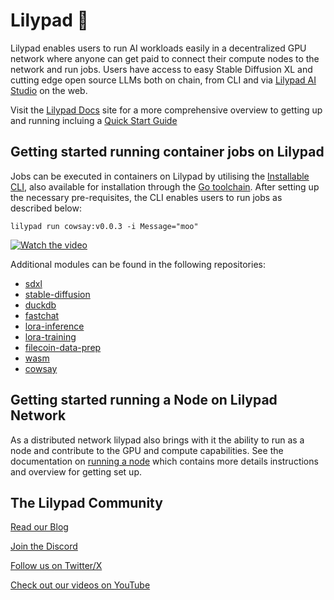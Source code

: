 # Lilypad 🍃

Lilypad enables users to run AI workloads easily in a decentralized GPU network where anyone can get paid to connect their compute nodes to the network and run jobs. Users have access to easy Stable Diffusion XL and cutting edge open source LLMs both on chain, from CLI and via [Lilypad AI Studio](https://lilypad.tech) on the web.

Visit the [Lilypad Docs](https://docs.lilypad.tech/) site for a more comprehensive overview to getting up and running incluing a [Quick Start Guide](https://lilypad.team/quickstart)

## Getting started running container jobs on Lilypad

Jobs can be executed in containers on Lilypad by utilising the [Installable CLI](https://lilypad.team/cli), also available for installation through the [Go toolchain](https://lilypad.team/cligo). After setting up the necessary pre-requisites, the CLI enables users to run jobs as described below:

```
lilypad run cowsay:v0.0.3 -i Message="moo"
```
[![Watch the video](https://img.youtube.com/vi/Ep9ML9h8DTE/0.jpg)](https://www.youtube.com/watch?v=Ep9ML9h8DTE)

Additional modules can be found in the following repositories: 

* [sdxl](https://github.com/lilypad-tech/lilypad-module-sdxl)
* [stable-diffusion](https://github.com/lilypad-tech/lilypad-module-stable-diffusion)
* [duckdb](https://github.com/lilypad-tech/lilypad-module-duckdb)
* [fastchat](https://github.com/lilypad-tech/lilypad-module-fastchat)
* [lora-inference](https://github.com/lilypad-tech/lilypad-module-lora-inference)
* [lora-training](https://github.com/lilypad-tech/lilypad-module-lora-training)
* [filecoin-data-prep](https://github.com/lilypad-tech/lilypad-module-filecoin-data-prep)
* [wasm](https://github.com/lilypad-tech/lilypad-module-wasm)
* [cowsay](https://github.com/lilypad-tech/lilypad-module-cowsay)

## Getting started running a Node on Lilypad Network

As a distributed network lilypad also brings with it the ability to run as a node and contribute to the GPU and compute capabilities. See the documentation on [running a node](https://lilypad.team/node) which contains more details instructions and overview for getting set up. 

## The Lilypad Community 

[Read our Blog](https://blog.lilypadnetwork.org/)

[Join the Discord](https://lilypad.team/discord)

[Follow us on Twitter/X](https://lilypad.team/x)

[Check out our videos on YouTube](https://lilypad.team/youtube)


